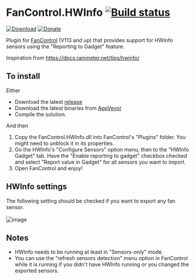 # FanControl.HWInfo [![Build status](https://ci.appveyor.com/api/projects/status/ea76b9272trofoa6/branch/master?svg=true)](https://ci.appveyor.com/project/Rem0o/fancontrol-hwinfo/branch/master)

[![Download](https://img.shields.io/badge/Download-Plugin-green.svg?style=flat&logo=download)](https://github.com/Rem0o/FanControl.HWInfo/releases/)
[![Donate](https://img.shields.io/badge/Donate-PayPal-blue.svg?style=flat&logo=paypal)](https://www.paypal.com/cgi-bin/webscr?cmd=_donations&business=N4JPSTUQHRJM8&currency_code=USD&source=url&item_name=Fan+Control)

Plugin for [FanControl](https://github.com/Rem0o/FanControl.Releases) (V113 and up) that provides support for HWInfo sensors using the "Reporting to Gadget" feature. 

Inspiration from https://docs.rainmeter.net/tips/hwinfo/

## To install

Either
* Download the latest [release](https://github.com/Rem0o/FanControl.HWInfo/releases)
* Download the latest binaries from [AppVeyor](https://ci.appveyor.com/project/Rem0o/fancontrol-hwinfo/branch/master/artifacts)
* Compile the solution.

And then

1. Copy the FanControl.HWInfo.dll into FanControl's "Plugins" folder. You might need to unblock it in its properties.
2. Go the HWInfo's "Configure Sensors" option menu, then to the "HWInfo Gadget" tab. Have the "Enable reporting to gadget" checkbox checked and select "Report value in Gadget" for all sensors you want to import.
3. Open FanControl and enjoy!

## HWInfo settings

The following setting should be checked if you want to export any fan sensor.
<br/><br/>
![image](https://user-images.githubusercontent.com/14118956/197402866-53a81c80-83a3-4cd4-a0bc-28f2712088a3.png)

## Notes

* HWInfo needs to be running at least in "Sensors-only" mode.
* You can use the "refresh sensors detection" menu option in FanControl while it is running if you didn't have HWInfo running or you changed the exported sensors.

